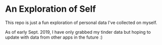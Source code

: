 # An Exploration of Self

This repo is just a fun exploration of personal data I've collected on myself. 

As of early Sept. 2019, I have only grabbed my tinder data but hoping to update with data from other apps in the future :)
